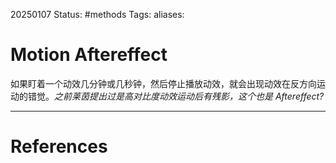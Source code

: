20250107
Status: #methods
Tags: 
aliases: 
# Motion Aftereffect
如果盯着一个动效几分钟或几秒钟，然后停止播放动效，就会出现动效在反方向运动的错觉。*之前莱茵提出过是高对比度动效运动后有残影，这个也是 Aftereffect?*













---
# References
